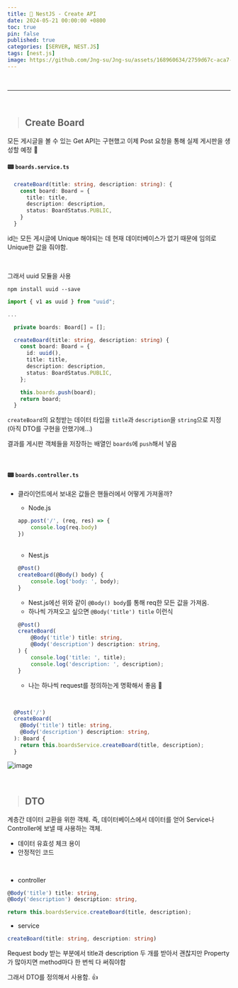 ```yaml
---
title: 🦁 NestJS - Create API
date: 2024-05-21 00:00:00 +0800
toc: true
pin: false
published: true
categories: [SERVER, NEST.JS]
tags: [nest.js]
image: https://github.com/Jng-su/Jng-su/assets/168960634/2759d67c-aca7-4c2c-adac-b0fee5a4d7ff
---
```


<br>

---

<br>


> ## Create Board

모든 게시글을 볼 수 있는 Get API는 구현했고 이제 Post 요청을 통해 실제 게시판을 생성할 예정 🛫

#### 📟 `boards.service.ts`

```typescript
  createBoard(title: string, description: string): {
    const board: Board = {
      title: title,
      description: description,
      status: BoardStatus.PUBLIC,
    }
  }
```

id는 모든 게시글에 Unique 해야되는 데 현재 데이터베이스가 없기 때문에 임의로 Unique한 값을 줘야함.

<br>

그래서 uuid 모듈을 사용

```shell
npm install uuid --save
```

```typescript
import { v1 as uuid } from "uuid";

...

  private boards: Board[] = [];

  createBoard(title: string, description: string) {
    const board: Board = {
      id: uuid(),
      title: title,
      description: description,
      status: BoardStatus.PUBLIC,
    };

    this.boards.push(board);
    return board;
  }
```

`createBoard`의 요청받는 데이터 타입을 `title`과 `description`을 `string`으로 지정 (아직 DTO를 구현을 안했기에...)

결과를 게시판 객체들을 저장하는 배열인 `boards`에 `push`해서 넣음

<br>

#### 📟 `boards.controller.ts`

- 클라이언트에서 보내온 값들은 핸들러에서 어떻게 가져올까?
    - Node.js
  
    ```javascript
    app.post('/', (req, res) => {
        console.log(req.body)
    })
    ```

    <br>

    - Nest.js
    
    ```typescript
    @Post()
    createBoard(@Body() body) {
        console.log('body: ', body);
    }
    ```

    - Nest.js에선 위와 같이 `@Body() body`를 통해 req한 모든 값을 가져옴.
    - 하나씩 가져오고 싶으면 `@Body('title') title` 이런식

    ```typescript
    @Post()
    createBoard(
        @Body('title') title: string,
        @Body('description') description: string,
    ) {
        console.log('title: ', title);
        console.log('description: ', description);
    }
    ```

    - 나는 하나씩 request를 정의하는게 명확해서 좋음 🐸

<br>

```typescript
  @Post('/')
  createBoard(
    @Body('title') title: string,
    @Body('description') description: string,
  ): Board {
    return this.boardsService.createBoard(title, description);
  }
```

![image](https://github.com/user-attachments/assets/2eb377f8-bdd6-40da-8089-4fe9aef07f94)

<br>

> ## DTO

계층간 데이터 교환을 위한 객체. 즉, 데이터베이스에서 데이터를 얻어 Service나 Controller에 보낼 때 사용하는 객체.

- 데이터 유효성 체크 용이
- 안정적인 코드

<br>

- controller

```typescript
@Body('title') title: string,
@Body('description') description: string,

return this.boardsService.createBoard(title, description);
```

- service

```typescript
createBoard(title: string, description: string)
```


Request body 받는 부분에서 title과 description 두 개를 받아서 괜찮지만 Property가 많아지면 method마다 한 번씩 다 써줘야함

그래서 DTO를 정의해서 사용함. 👍
